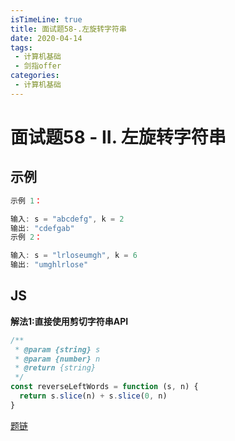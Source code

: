 ```yaml
---
isTimeLine: true
title: 面试题58-.左旋转字符串
date: 2020-04-14
tags:
 - 计算机基础
 - 剑指offer
categories:
 - 计算机基础
---
```

# 面试题58 - II. 左旋转字符串
## 示例
```js
示例 1：

输入: s = "abcdefg", k = 2
输出: "cdefgab"
示例 2：

输入: s = "lrloseumgh", k = 6
输出: "umghlrlose"
```
## JS
**解法1:直接使用剪切字符串API**
```js
/**
 * @param {string} s
 * @param {number} n
 * @return {string}
 */
const reverseLeftWords = function (s, n) {
  return s.slice(n) + s.slice(0, n)
}
```
[题链](https://leetcode-cn.com/problems/zuo-xuan-zhuan-zi-fu-chuan-lcof/)
